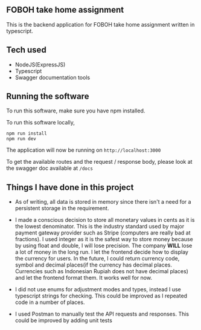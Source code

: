 
## FOBOH take home assignment

This is the backend application for FOBOH take home assignment written in typescript.

## Tech used
- NodeJS(ExpressJS)
- Typescript
- Swagger documentation tools

## Running the software
To run this software, make sure you have npm installed. 


To run this software locally, 
```
npm run install
npm run dev
```

The application will now be running on `http://localhost:3000`

To get the available routes and the request / response body, please look at the swagger doc available at `/docs`

## Things I have done in this project
- As of writing, all data is stored in memory since there isn't a need for a persistent storage in the requirement. 

- I made a conscious decision to store all monetary values in cents as it is the lowest denominator. 
This is the industry standard used by major payment gateway provider such as Stripe (computers are really bad at fractions). 
I used integer as it is the safest way to store money because by using float and double, I will lose precision. 
The company **WILL** lose a lot of money in the long run. I let the frontend decide how to display the currency for users. 
In the future, I could return currency code, symbol and decimal places(if the currency has decimal places. Currencies such as Indonesian Rupiah does not have decimal places) and let the frontend format them. It works well for now. 

- I did not use enums for adjustment modes and types, instead I use typescript strings for checking. This could be improved as I repeated code in a number of places. 

- I used Postman to manually test the API requests and responses. This could be improved by adding unit tests